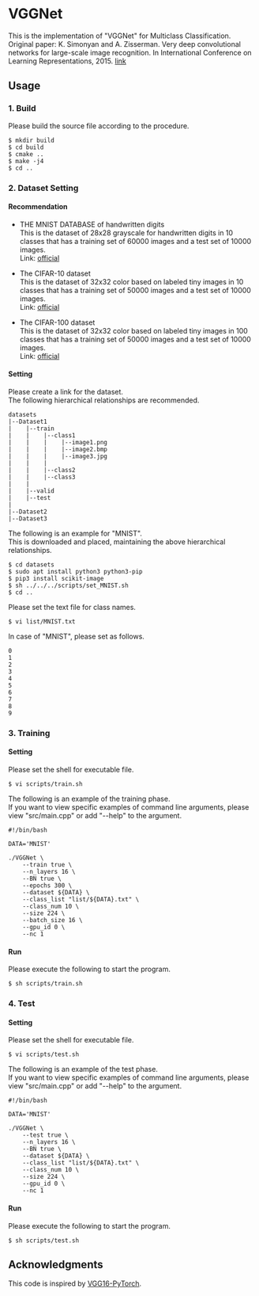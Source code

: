 # VGGNet
This is the implementation of "VGGNet" for Multiclass Classification.<br>
Original paper: K. Simonyan and A. Zisserman. Very deep convolutional networks for large-scale image recognition. In International Conference on Learning Representations, 2015. [link](https://arxiv.org/abs/1409.1556)

## Usage

### 1. Build
Please build the source file according to the procedure.
~~~
$ mkdir build
$ cd build
$ cmake ..
$ make -j4
$ cd ..
~~~

### 2. Dataset Setting

#### Recommendation
- THE MNIST DATABASE of handwritten digits<br>
This is the dataset of 28x28 grayscale for handwritten digits in 10 classes that has a training set of 60000 images and a test set of 10000 images.<br>
Link: [official](http://yann.lecun.com/exdb/mnist/)

- The CIFAR-10 dataset<br>
This is the dataset of 32x32 color based on labeled tiny images in 10 classes that has a training set of 50000 images and a test set of 10000 images.<br>
Link: [official](https://www.cs.toronto.edu/~kriz/cifar.html)

- The CIFAR-100 dataset<br>
This is the dataset of 32x32 color based on labeled tiny images in 100 classes that has a training set of 50000 images and a test set of 10000 images.<br>
Link: [official](https://www.cs.toronto.edu/~kriz/cifar.html)

#### Setting

Please create a link for the dataset.<br>
The following hierarchical relationships are recommended.

~~~
datasets
|--Dataset1
|    |--train
|    |    |--class1
|    |    |    |--image1.png
|    |    |    |--image2.bmp
|    |    |    |--image3.jpg
|    |    |
|    |    |--class2
|    |    |--class3
|    |
|    |--valid
|    |--test
|
|--Dataset2
|--Dataset3
~~~

The following is an example for "MNIST".<br>
This is downloaded and placed, maintaining the above hierarchical relationships.
~~~
$ cd datasets
$ sudo apt install python3 python3-pip
$ pip3 install scikit-image
$ sh ../../../scripts/set_MNIST.sh
$ cd ..
~~~

Please set the text file for class names.
~~~
$ vi list/MNIST.txt
~~~

In case of "MNIST", please set as follows.
~~~
0
1
2
3
4
5
6
7
8
9
~~~

### 3. Training

#### Setting
Please set the shell for executable file.
~~~
$ vi scripts/train.sh
~~~
The following is an example of the training phase.<br>
If you want to view specific examples of command line arguments, please view "src/main.cpp" or add "--help" to the argument.
~~~
#!/bin/bash

DATA='MNIST'

./VGGNet \
    --train true \
    --n_layers 16 \
    --BN true \
    --epochs 300 \
    --dataset ${DATA} \
    --class_list "list/${DATA}.txt" \
    --class_num 10 \
    --size 224 \
    --batch_size 16 \
    --gpu_id 0 \
    --nc 1
~~~

#### Run
Please execute the following to start the program.
~~~
$ sh scripts/train.sh
~~~

### 4. Test

#### Setting
Please set the shell for executable file.
~~~
$ vi scripts/test.sh
~~~
The following is an example of the test phase.<br>
If you want to view specific examples of command line arguments, please view "src/main.cpp" or add "--help" to the argument.
~~~
#!/bin/bash

DATA='MNIST'

./VGGNet \
    --test true \
    --n_layers 16 \
    --BN true \
    --dataset ${DATA} \
    --class_list "list/${DATA}.txt" \
    --class_num 10 \
    --size 224 \
    --gpu_id 0 \
    --nc 1
~~~

#### Run
Please execute the following to start the program.
~~~
$ sh scripts/test.sh
~~~


## Acknowledgments
This code is inspired by [VGG16-PyTorch](https://github.com/minar09/VGG16-PyTorch).

